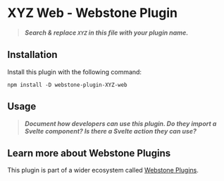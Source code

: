 # XYZ Web - Webstone Plugin

> **_Search & replace `XYZ` in this file with your plugin name._**

## Installation

Install this plugin with the following command:

```
npm install -D webstone-plugin-XYZ-web
```

## Usage

> **_Document how developers can use this plugin. Do they import a Svelte component? Is there a Svelte action they can use?_**

## Learn more about Webstone Plugins

This plugin is part of a wider ecosystem called [Webstone Plugins](https://github.com/WebstoneHQ/webstone).
